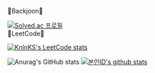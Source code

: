 💎Backjoon💎                                  

[![Solved.ac
프로필](http://mazassumnida.wtf/api/v2/generate_badge?boj=us980525)](https://solved.ac/us980525)       
💎LeetCode💎

[![KnlnKS's LeetCode stats](https://leetcode-stats-six.vercel.app/api?username=Alice-1012&theme=dark)](https://github.com/KnlnKS/leetcode-stats)

![Anurag's GitHub stats](https://github-readme-stats.vercel.app/api?username=Alice-1012&theme=prussian&show_icons=true)
[![본인ID's github stats](https://github-readme-stats.vercel.app/api/top-langs/?username=Alice-1012&show_icons=true&hide_border=true&title_color=004386&icon_color=004386&layout=compact)](https://github.com/Alice-1012)

<!---
Alice-1012/Alice-1012 is a ✨ special ✨ repository because its `README.md` (this file) appears on your GitHub profile.
You can click the Preview link to take a look at your changes.
--->
